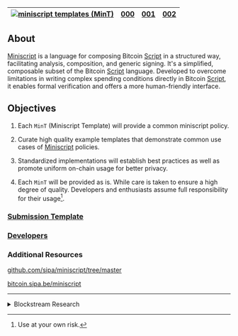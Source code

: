 <!-- 
sed -i      's/.md/.html/' index.html >/dev/null
sed -i  ''  's/.md/.html/' index.html >/dev/null ## macos
-->

<table>
<thead>
<tr class="header">
<th><a href="."><img src="https://avatars.githubusercontent.com/u/7424983?s=30" alt="miniscript templates (MinT)" /></a></th>
<th><a href="mint-000.md">000</a></th>
<th><a href="mint-001.md">001</a></th>
<th><a href="mint-002.md">002</a></th>
</tr>
</thead>
</table>

## About

[Miniscript](https://bitcoin.sipa.be/miniscript/) is a language for
composing Bitcoin [Script](https://en.bitcoin.it/wiki/Script) in a
structured way, facilitating analysis, composition, and generic signing.
It\'s a simplified, composable subset of the Bitcoin
[Script](https://en.bitcoin.it/wiki/Script) language. Developed to
overcome limitations in writing complex spending conditions directly in
Bitcoin [Script](https://en.bitcoin.it/wiki/Script), it enables formal
verification and offers a more human-friendly interface.

## Objectives

1.  Each `MinT` (Miniscript Template) will provide a common miniscript policy.

2.  Curate high quality example templates that demonstrate common use cases of
    [Miniscript](https://raw.githubusercontent.com/bitcoin/bitcoin/master/src/script/miniscript.h)
    policies.

3.  Standardized implementations will establish best practices as well as promote uniform on-chain usage for better privacy.
4.  Each `MinT` will be provided as is. While care is taken to ensure a high degree of quality. Developers and enthusiasts assume full responsibility for their usage[^use-at-your-own-risk].

<!-- additional submission notes -->
<!--

Additional notes/feedback needed

Can a developer submit a template
under a different license?

Will anonymouse templates be accepted?

-->
### [Submission Template](./SUBMISSIONS.md)
<!-- additional submission notes -->

<!-- additional developer notes -->
### [Developers](./DEVELOPERS.md)
<!-- additional developer notes -->


### Additional Resources

[
github.com/sipa/miniscript/tree/master](https://github.com/sipa/miniscript/tree/master )

[
bitcoin.sipa.be/miniscript](https://bitcoin.sipa.be/miniscript )


<!-- navigation example and logos -->

<hr>
<details>
<summary>Blockstream Research</summary>
<p>
<tbody>
<tr class="odd">
<td style="text-align: center;"><a href=""><img src="https://avatars.githubusercontent.com/u/7424983?s=50" title="logo-50" alt="Alt Image Text" /></a></td>
<td style="text-align: center;"><a href=""><img src="https://avatars.githubusercontent.com/u/7424983?s=50" title="logo-50" alt="Alt Image Text" /></a></td>
<td style="text-align: center;"><a href=""><img src="https://avatars.githubusercontent.com/u/7424983?s=50" title="logo-50" alt="Alt Image Text" /></a></td>
<td style="text-align: center;"><a href=""><img src="https://avatars.githubusercontent.com/u/7424983?s=50" title="logo-50" alt="Alt Image Text" /></a></td>
</tr><br>
<tr class="even">
<td style="text-align: center;"><a href=""><img src="https://avatars.githubusercontent.com/u/7424983?s=30" title="logo-30" alt="Alt Image Text" /></a></td>
<td style="text-align: center;"><a href=""><img src="https://avatars.githubusercontent.com/u/7424983?s=30" title="logo-30" alt="Alt Image Text" /></a></td>
<td style="text-align: center;"><a href=""><img src="https://avatars.githubusercontent.com/u/7424983?s=30" title="logo-30" alt="Alt Image Text" /></a></td>
<td style="text-align: center;"><a href=""><img src="https://avatars.githubusercontent.com/u/7424983?s=30" title="logo-30" alt="Alt Image Text" /></a></td>
</tr><br>
<tr class="odd">
<td style="text-align: center;"><a href=""><img src="https://avatars.githubusercontent.com/u/7424983?s=30" title="logo-20" alt="Alt Image Text" /></a></td>
<td style="text-align: center;"><a href=""><img src="https://avatars.githubusercontent.com/u/7424983?s=30" title="logo-20" alt="Alt Image Text" /></a></td>
<td style="text-align: center;"><a href=""><img src="https://avatars.githubusercontent.com/u/7424983?s=30" title="logo-20" alt="Alt Image Text" /></a></td>
<td style="text-align: center;"><a href=""><img src="https://avatars.githubusercontent.com/u/7424983?s=30" title="logo-20" alt="Alt Image Text" /></a></td>
</tr><br>
<tr class="even">
<td style="text-align: center;"><a href=""><img src="https://avatars.githubusercontent.com/u/7424983?s=30" title="logo-10" alt="Alt Image Text" /></a></td>
<td style="text-align: center;"><a href=""><img src="https://avatars.githubusercontent.com/u/7424983?s=30" title="logo-10" alt="Alt Image Text" /></a></td>
<td style="text-align: center;"><a href=""><img src="https://avatars.githubusercontent.com/u/7424983?s=30" title="logo-10" alt="Alt Image Text" /></a></td>
<td style="text-align: center;"><a href=""><img src="https://avatars.githubusercontent.com/u/7424983?s=30" title="logo-10" alt="Alt Image Text" /></a></td>
</tr>
</tbody>
</center>
</p>
</details>

<!-- footnotes -->

[^mint]: Miniscript Template
[^mintt]: MiniTapscript Template
[^use-at-your-own-risk]: Use at your own risk.
